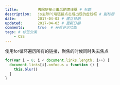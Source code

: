 ```yaml
---
title:         去除链接点击后的虚线框 # 标题
description:   js去除PC端链接点击后出现的虚线框 # 副标题
date:          2017-04-03 # 建立日期
updated:       2017-04-03 # 更新日期
comments:      true  # 开启评论功能
tags: # 标签分类
    - CSS
---
```


使用for循环遍历所有的链接，聚焦的时候同时失去焦点
```js
for(var i = 0; i < document.links.length; i++) {
  document.links[i].onfocus = function () {
    this.blur()
  }
}
```
